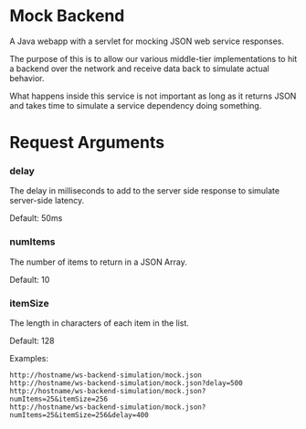 # Mock Backend

A Java webapp with a servlet for mocking JSON web service responses.

The purpose of this is to allow our various middle-tier implementations to hit a backend over the network and receive data back to simulate actual behavior.

What happens inside this service is not important as long as it returns JSON and takes time to simulate a service dependency doing something.

# Request Arguments

### delay

The delay in milliseconds to add to the server side response to simulate server-side latency.

Default: 50ms

### numItems

The number of items to return in a JSON Array.

Default: 10

### itemSize

The length in characters of each item in the list.

Default: 128


Examples:

```
http://hostname/ws-backend-simulation/mock.json
http://hostname/ws-backend-simulation/mock.json?delay=500
http://hostname/ws-backend-simulation/mock.json?numItems=25&itemSize=256
http://hostname/ws-backend-simulation/mock.json?numItems=25&itemSize=256&delay=400
```
